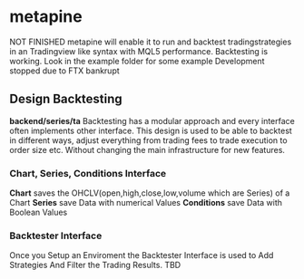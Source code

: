 # metapine
NOT FINISHED
metapine will enable it to run and backtest tradingstrategies in an Tradingview like syntax with MQL5 performance.
Backtesting is working. Look in the example folder for some example
Development stopped due to FTX bankrupt

## Design Backtesting 
**backend/series/ta**
Backtesting has a modular approach and every interface often implements other interface.
This design is used to be able to backtest in different ways, adjust everything from 
trading fees to trade execution to order size etc. Without changing the main infrastructure
for new features.

### Chart, Series, Conditions Interface
**Chart** saves the OHCLV(open,high,close,low,volume which are Series) of a Chart 
**Series** save Data with numerical Values
**Conditions** save Data with Boolean Values

### Backtester Interface
Once you Setup an Enviroment the Backtester Interface is used to Add Strategies
And Filter the Trading Results.
TBD
